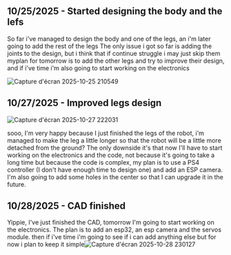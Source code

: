 <!--
  ===================    !!READ THIS NOTICE!!   ====================
  DO NOT edit this file manually. Your changes WILL BE OVERWRITTEN!
  This journal is auto generated and updated by Hack Club Blueprint.
  To edit this file, please edit your journal entries on Blueprint.
  ==================================================================
-->

## 10/25/2025 - Started designing the body and the lefs  

So far i've  managed to design the body and one of the legs, an i'm later going to add the rest of the legs 
The only issue i got so far is adding the joints to the design, but i think that if continue struggle i may just skip them
myplan for tomorrow is to add the other legs and try to improve their design, and if i've time i'm also going to start working on the electronics

![Capture d'écran 2025-10-25 210549](https://blueprint.hackclub.com/user-attachments/blobs/proxy/eyJfcmFpbHMiOnsiZGF0YSI6NTUxNywicHVyIjoiYmxvYl9pZCJ9fQ==--f8ef4a45f718eb588f9dafd08788ae4aafae54dd/Capture%20d'%C3%A9cran%202025-10-25%20210549.png)
  

## 10/27/2025 - Improved legs design  

![Capture d'écran 2025-10-27 222031](https://blueprint.hackclub.com/user-attachments/blobs/proxy/eyJfcmFpbHMiOnsiZGF0YSI6NjA2NCwicHVyIjoiYmxvYl9pZCJ9fQ==--ee547ec34eb7a882807fe6c1fd63365c4dbed5d1/Capture%20d'%C3%A9cran%202025-10-27%20222031.png)


sooo, I'm very happy because I just finished the legs of the robot,
i'm managed to make the leg a little longer so that the robot will be a little more detached from the ground? The only downside it's that now I'll have to start working on the electronics and the code, not because it's going to take a long time but because the code is complex, my plan is to use a PS4 controller (I don't have enough time to design one)  and add an ESP camera. I'm also going to add some holes in the center so that I can upgrade it in the future.   

## 10/28/2025 - CAD finished  

Yippie, I've just finished the CAD, tomorrow I'm going to start working on the electronics.
The plan is to add an esp32, an esp camera and the servos module. then if i've time i'm going to see if i can add anything else but for now i plan to keep it simple![Capture d'écran 2025-10-28 230127](https://blueprint.hackclub.com/user-attachments/blobs/proxy/eyJfcmFpbHMiOnsiZGF0YSI6NjM3NCwicHVyIjoiYmxvYl9pZCJ9fQ==--bd7fe0a416287103d2229e28f86c8cfea2d65b20/Capture%20d'%C3%A9cran%202025-10-28%20230127.png)
  

